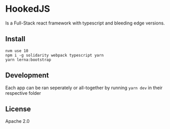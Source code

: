 HookedJS
=====================

Is a Full-Stack react framework with typescript and bleeding edge versions.

Install
---
```
nvm use 10
npm i -g solidarity webpack typescript yarn
yarn lerna:bootstrap
```

Development
---
Each app can be ran seperately or all-together by running `yarn dev` in their respective folder



License
---
Apache 2.0
